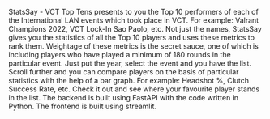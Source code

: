 StatsSay - VCT Top Tens presents to you the Top 10 performers of each of the International LAN events which took place in VCT.
For example: Valrant Champions 2022, VCT Lock-In Sao Paolo, etc.
Not just the names, StatsSay gives you the statistics of all the Top 10 players and uses these metrics to rank them.
Weightage of these metrics is the secret sauce, one of which is including players who have played a minimum of 180 rounds in the particular event.
Just put the year, select the event and you have the list.
Scroll further and you can compare players on the basis of particular statistics with the help of a bar graph.
For example: Headshot %, Clutch Success Rate, etc.
Check it out and see where your favourite player stands in the list.
The backend is built using FastAPI with the code written in Python.
The frontend is built using streamlit.
